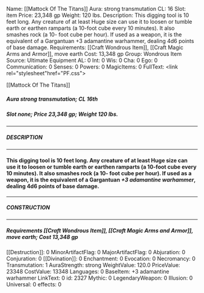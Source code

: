Name: [[Mattock Of The Titans]]
Aura: strong transmutation
CL: 16
Slot: item
Price: 23,348 gp
Weight: 120 lbs.
Description: This digging tool is 10 feet long. Any creature of at least Huge size can use it to loosen or tumble earth or earthen ramparts (a 10-foot cube every 10 minutes). It also smashes rock (a 10- foot cube per hour). If used as a weapon, it is the equivalent of a Gargantuan +3 adamantine warhammer, dealing 4d6 points of base damage.
Requirements: [[Craft Wondrous Item]], [[Craft Magic Arms and Armor]], move earth
Cost: 13,348 gp
Group: Wondrous Item
Source: Ultimate Equipment
AL: 0
Int: 0
Wis: 0
Cha: 0
Ego: 0
Communication: 0
Senses: 0
Powers: 0
MagicItems: 0
FullText: <link rel="stylesheet"href="PF.css"><div class="heading"><p class="alignleft">[[Mattock Of The Titans]]</p><div style="clear: both;"></div></div><div><h5><b>Aura </b>strong transmutation; <b>CL </b>16th</h5><h5><b>Slot </b>none; <b>Price </b>23,348 gp; <b>Weight </b>120 lbs.</h5></div><hr/><div><h5><b>DESCRIPTION</b></h5></div><hr/><div><h4><p>This digging tool is 10 feet long. Any creature of at least Huge size can use it to loosen or tumble earth or earthen ramparts (a 10-foot cube every 10 minutes). It also smashes rock (a 10- foot cube per hour). If used as a weapon, it is the equivalent of a Gargantuan <i>+3 adamantine warhammer</i>, dealing 4d6 points of base damage.</p></h4></div><hr/><div><h5><b>CONSTRUCTION</b></h5></div><hr/><div><h5><b>Requirements </b>[[Craft Wondrous Item]], [[Craft Magic Arms and Armor]], <i>move earth</i>; <b>Cost </b>13,348 gp</h5></div>
[[Destruction]]: 0
MinorArtifactFlag: 0
MajorArtifactFlag: 0
Abjuration: 0
Conjuration: 0
[[Divination]]: 0
Enchantment: 0
Evocation: 0
Necromancy: 0
Transmutation: 1
AuraStrength: strong
WeightValue: 120.0
PriceValue: 23348
CostValue: 13348
Languages: 0
BaseItem: +3 adamantine warhammer
LinkText: 0
id: 2327
Mythic: 0
LegendaryWeapon: 0
Illusion: 0
Universal: 0
effects: 0
